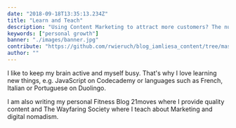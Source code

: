 ```yaml
---
date: "2018-09-18T13:35:13.234Z"
title: "Learn and Teach"
description: "Using Content Marketing to attract more customers? The nutrition and supplementary company Your Superfoods demonstrates how it’s done. I will show you how Your Superfoods uses Content Marketing Strategies by showing various food marketing examples deployed by them to get more people to eat healthy and buy their food products ..."
keywords: ["personal growth"]
banner: "./images/banner.jpg"
contribute: "https://github.com/rwieruch/blog_iamliesa_content/tree/master/pages/learn-and-teach/index.md"
author: ""
---
```


I like to keep my brain active and myself busy. That's why I love learning new things, e.g. JavaScript on <BlogLink to="https://www.codecademy.com">Codecademy</BlogLink> or languages such as French, Italian or Portuguese on <BlogLink to="https://www.duolingo.com/">Duolingo</BlogLink>.

I am also writing my personal Fitness Blog <BlogLink to="https://www.21moves.com/">21moves</BlogLink> where I provide quality content and <BlogLink to="https://www.wayfaringsociety.com">The Wayfaring Society</BlogLink> where I teach about  Marketing and digital nomadism.
